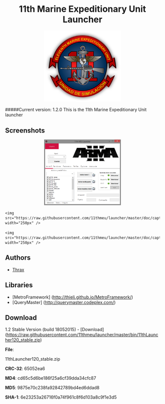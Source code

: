 <h1 align="center">11th Marine Expeditionary Unit Launcher</h1>
<p align="center">
	<img src="https://raw.githubusercontent.com/11thmeu/launcher/master/doc/logo-transparent.png" width="250px" />
</p>

#####Current version: 1.2.0
This is the 11th Marine Expeditionary Unit launcher


## Screenshots
<p align="center">
	<img src="https://raw.githubusercontent.com/11thmeu/launcher/master/doc/capture1.png" width="250px" />

	<img src="https://raw.githubusercontent.com/11thmeu/launcher/master/doc/capture2.png" width="250px" />

	<img src="https://raw.githubusercontent.com/11thmeu/launcher/master/doc/capture3.png" width="250px" />
</p>

## Authors
 * [Thrax](https://github.com/Thraxs/)

 
## Libraries
 * [MetroFramework] (http://thielj.github.io/MetroFramework/) 
 * [QueryMaster] (http://querymaster.codeplex.com/) 
 
 
## Download
1.2 Stable Version (build 18052015) - [Download] (https://raw.githubusercontent.com/11thmeu/launcher/master/bin/11thLauncher120_stable.zip) 
<p><b>File</b>:</p> 11thLauncher120_stable.zip</p>
<p><b>CRC-32</b>: 65052ea6</p>
<p><b>MD4</b>: cd65c5d6be186f25a6cf39dda34cfc87</p>
<p><b>MD5</b>: 9875e70c238fa92842789bd4ed6ddad8</p>
<p><b>SHA-1</b>: 6e23253a26716f0a74f961c8f6d103a8c9f1e3d5</p>
